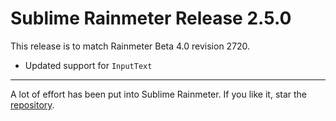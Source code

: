 # Sublime Rainmeter Release 2.5.0

This release is to match Rainmeter Beta 4.0 revision 2720.

* Updated support for `InputText `

---

A lot of effort has been put into Sublime Rainmeter. If you like it, star the [repository](https://github.com/thatsIch/sublime-rainmeter).
